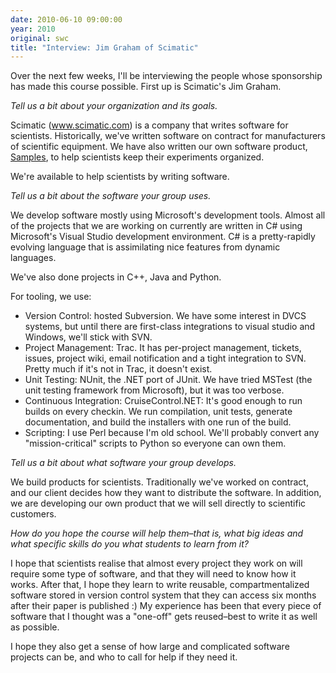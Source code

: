 ```yaml
---
date: 2010-06-10 09:00:00
year: 2010
original: swc
title: "Interview: Jim Graham of Scimatic"
---
```

<p>Over the next few weeks, I'll be interviewing the people whose sponsorship has made this course possible.  First up is Scimatic's Jim Graham.</p>
<p><em>Tell us a bit about your organization and its goals.</em></p>
<p>Scimatic (<a href="http://www.scimatic.com">www.scimatic.com</a>) is a company that writes software for scientists. Historically, we've written software on contract for manufacturers of scientific equipment. We have also written our own software product, <a href="http://www.scimatic.com/samples">Samples</a>, to help scientists keep their experiments organized.</p>
<p>We're available to help scientists by writing software.</p>
<p><em>Tell us a bit about the software your group uses.</em></p>
<p>We develop software mostly using Microsoft's development tools. Almost all of the projects that we are working on currently are written in C# using Microsoft's Visual Studio development environment. C# is a pretty-rapidly evolving language that is assimilating nice features from dynamic languages.</p>
<p>We've also done projects in C++, Java and Python.</p>
<p>For tooling, we use:</p>
<ul>
<li>Version Control: hosted Subversion. We have some interest in DVCS systems, but until there are first-class integrations to visual studio and Windows, we'll stick with SVN.</li>
<li>Project Management: Trac. It has per-project management, tickets, issues, project wiki, email notification and a tight integration to SVN. Pretty much if it's not in Trac, it doesn't exist.</li>
<li>Unit Testing: NUnit, the .NET port of JUnit. We have tried MSTest (the unit testing framework from Microsoft), but it was too verbose.</li>
<li>Continuous Integration: CruiseControl.NET: It's good enough to run builds on every checkin. We run compilation, unit tests, generate documentation, and build the installers with one run of the build.</li>
<li>Scripting: I use Perl because I'm old school. We'll probably convert any "mission-critical" scripts to Python so everyone can own them.</li>
</ul>
<p><em>Tell us a bit about what software your group develops.</em></p>
<p>We build products for scientists. Traditionally we've worked on contract, and our client decides how they want to distribute the software. In addition, we are developing our own product that we will sell directly to scientific customers.</p>
<p><em>How do you hope the course will help them–that is, what big ideas and what specific skills do you what students to learn from it?</em></p>
<p>I hope that scientists realise that almost every project they work on will require some type of software, and that they will need to know how it works. After that, I hope they learn to write reusable, compartmentalized software stored in version control system that they can access six months after their paper is published :) My experience has been that every piece of software that I thought was a "one-off" gets reused–best to write it as well as possible.</p>
<p>I hope they also get a sense of how large and complicated software projects can be, and who to call for help if they need it.</p>
